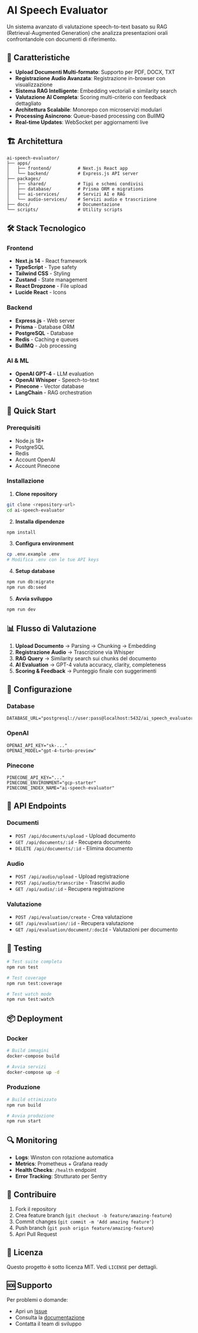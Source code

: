 # AI Speech Evaluator

Un sistema avanzato di valutazione speech-to-text basato su RAG (Retrieval-Augmented Generation) che analizza presentazioni orali confrontandole con documenti di riferimento.

## 🚀 Caratteristiche

- **Upload Documenti Multi-formato**: Supporto per PDF, DOCX, TXT
- **Registrazione Audio Avanzata**: Registrazione in-browser con visualizzazione
- **Sistema RAG Intelligente**: Embedding vectoriali e similarity search
- **Valutazione AI Completa**: Scoring multi-criterio con feedback dettagliato
- **Architettura Scalabile**: Monorepo con microservizi modulari
- **Processing Asincrono**: Queue-based processing con BullMQ
- **Real-time Updates**: WebSocket per aggiornamenti live

## 🏗️ Architettura

```
ai-speech-evaluator/
├── apps/
│   ├── frontend/          # Next.js React app
│   └── backend/           # Express.js API server
├── packages/
│   ├── shared/            # Tipi e schemi condivisi
│   ├── database/          # Prisma ORM e migrations
│   ├── ai-services/       # Servizi AI e RAG
│   └── audio-services/    # Servizi audio e trascrizione
├── docs/                  # Documentazione
└── scripts/               # Utility scripts
```

## 🛠️ Stack Tecnologico

### Frontend
- **Next.js 14** - React framework
- **TypeScript** - Type safety
- **Tailwind CSS** - Styling
- **Zustand** - State management
- **React Dropzone** - File upload
- **Lucide React** - Icons

### Backend
- **Express.js** - Web server
- **Prisma** - Database ORM
- **PostgreSQL** - Database
- **Redis** - Caching e queues
- **BullMQ** - Job processing

### AI & ML
- **OpenAI GPT-4** - LLM evaluation
- **OpenAI Whisper** - Speech-to-text
- **Pinecone** - Vector database
- **LangChain** - RAG orchestration

## 🚀 Quick Start

### Prerequisiti
- Node.js 18+
- PostgreSQL
- Redis
- Account OpenAI
- Account Pinecone

### Installazione

1. **Clone repository**
```bash
git clone <repository-url>
cd ai-speech-evaluator
```

2. **Installa dipendenze**
```bash
npm install
```

3. **Configura environment**
```bash
cp .env.example .env
# Modifica .env con le tue API keys
```

4. **Setup database**
```bash
npm run db:migrate
npm run db:seed
```

5. **Avvia sviluppo**
```bash
npm run dev
```

## 📊 Flusso di Valutazione

1. **Upload Documento** → Parsing → Chunking → Embedding
2. **Registrazione Audio** → Trascrizione via Whisper
3. **RAG Query** → Similarity search sui chunks del documento
4. **AI Evaluation** → GPT-4 valuta accuracy, clarity, completeness
5. **Scoring & Feedback** → Punteggio finale con suggerimenti

## 🔧 Configurazione

### Database
```env
DATABASE_URL="postgresql://user:pass@localhost:5432/ai_speech_evaluator"
```

### OpenAI
```env
OPENAI_API_KEY="sk-..."
OPENAI_MODEL="gpt-4-turbo-preview"
```

### Pinecone
```env
PINECONE_API_KEY="..."
PINECONE_ENVIRONMENT="gcp-starter"
PINECONE_INDEX_NAME="ai-speech-evaluator"
```

## 📝 API Endpoints

### Documenti
- `POST /api/documents/upload` - Upload documento
- `GET /api/documents/:id` - Recupera documento
- `DELETE /api/documents/:id` - Elimina documento

### Audio
- `POST /api/audio/upload` - Upload registrazione
- `POST /api/audio/transcribe` - Trascrivi audio
- `GET /api/audio/:id` - Recupera registrazione

### Valutazione
- `POST /api/evaluation/create` - Crea valutazione
- `GET /api/evaluation/:id` - Recupera valutazione
- `GET /api/evaluation/document/:docId` - Valutazioni per documento

## 🧪 Testing

```bash
# Test suite completa
npm run test

# Test coverage
npm run test:coverage

# Test watch mode
npm run test:watch
```

## 📦 Deployment

### Docker
```bash
# Build immagini
docker-compose build

# Avvia servizi
docker-compose up -d
```

### Produzione
```bash
# Build ottimizzato
npm run build

# Avvia produzione
npm run start
```

## 🔍 Monitoring

- **Logs**: Winston con rotazione automatica
- **Metrics**: Prometheus + Grafana ready
- **Health Checks**: `/health` endpoint
- **Error Tracking**: Strutturato per Sentry

## 🤝 Contribuire

1. Fork il repository
2. Crea feature branch (`git checkout -b feature/amazing-feature`)
3. Commit changes (`git commit -m 'Add amazing feature'`)
4. Push branch (`git push origin feature/amazing-feature`)
5. Apri Pull Request

## 📄 Licenza

Questo progetto è sotto licenza MIT. Vedi `LICENSE` per dettagli.

## 🆘 Supporto

Per problemi o domande:
- Apri un [Issue](https://github.com/your-org/ai-speech-evaluator/issues)
- Consulta la [documentazione](./docs/)
- Contatta il team di sviluppo